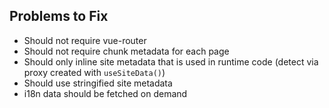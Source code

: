 ## Problems to Fix

- Should not require vue-router
- Should not require chunk metadata for each page
- Should only inline site metadata that is used in runtime code (detect via proxy created with `useSiteData()`)
- Should use stringified site metadata
- i18n data should be fetched on demand
